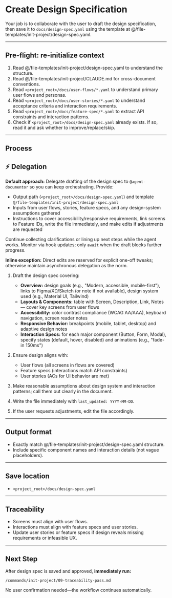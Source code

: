 # Create Design Specification

Your job is to collaborate with the user to draft the design specification, then save it to `docs/design-spec.yaml` using the template at @/file-templates/init-project/design-spec.yaml.

---

## Pre-flight: re-initialize context
1. Read @/file-templates/init-project/design-spec.yaml to understand the structure.
2. Read @/file-templates/init-project/CLAUDE.md for cross-document conventions.
3. Read `<project_root>/docs/user-flows/*.yaml` to understand primary user flows and personas.
4. Read `<project_root>/docs/user-stories/*.yaml` to understand acceptance criteria and interaction requirements.
5. Read `<project_root>/docs/feature-spec/*.yaml` to extract API constraints and interaction patterns.
6. Check if `<project_root>/docs/design-spec.yaml` already exists. If so, read it and ask whether to improve/replace/skip.

---

## Process

## ⚡ Delegation

**Default approach:** Delegate drafting of the design spec to `@agent-documentor` so you can keep orchestrating. Provide:
- Output path (`<project_root>/docs/design-spec.yaml`) and template `@/file-templates/init-project/design-spec.yaml`
- Inputs from user flows, stories, feature specs, and any design-system assumptions gathered
- Instructions to cover accessibility/responsive requirements, link screens to Feature IDs, write the file immediately, and make edits if adjustments are requested

Continue collecting clarifications or lining up next steps while the agent works. Monitor via hook updates; only `await` when the draft blocks further progress.

**Inline exception:** Direct edits are reserved for explicit one-off tweaks; otherwise maintain asynchronous delegation as the norm.

1. Draft the design spec covering:
   - **Overview:** design goals (e.g., "Modern, accessible, mobile-first"), links to Figma/XD/Sketch (or note if not available), design system used (e.g., Material UI, Tailwind)
   - **Layouts & Components:** table with Screen, Description, Link, Notes — cover key screens from user flows
   - **Accessibility:** color contrast compliance (WCAG AA/AAA), keyboard navigation, screen reader notes
   - **Responsive Behavior:** breakpoints (mobile, tablet, desktop) and adaptive design notes
   - **Interaction Specs:** for each major component (Button, Form, Modal), specify states (default, hover, disabled) and animations (e.g., "fade-in 150ms")

2. Ensure design aligns with:
   - User flows (all screens in flows are covered)
   - Feature specs (interactions match API constraints)
   - User stories (ACs for UI behavior are met)

3. Make reasonable assumptions about design system and interaction patterns; call them out clearly in the document.

4. Write the file immediately with `last_updated: YYYY-MM-DD`.

5. If the user requests adjustments, edit the file accordingly.

---

## Output format
- Exactly match @/file-templates/init-project/design-spec.yaml structure.
- Include specific component names and interaction details (not vague placeholders).

---

## Save location
- `<project_root>/docs/design-spec.yaml`

---

## Traceability
- Screens must align with user flows.
- Interactions must align with feature specs and user stories.
- Update user stories or feature specs if design reveals missing requirements or infeasible UX.

---

## Next Step

After design spec is saved and approved, **immediately run:**
```
/commands/init-project/09-traceability-pass.md
```

No user confirmation needed—the workflow continues automatically.
